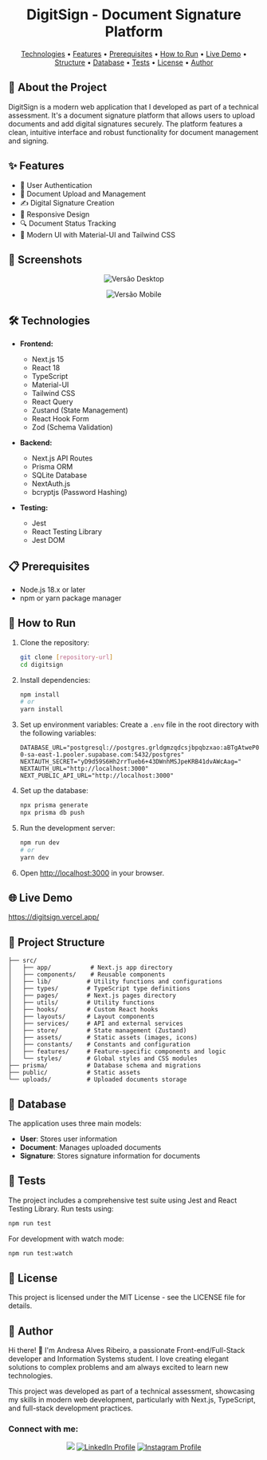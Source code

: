 <h1 align="center">
	DigitSign - Document Signature Platform
</h1>

<p align="center">
 <a href="#technologies">Technologies</a> •
 <a href="#features">Features</a> •
 <a href="#prerequisites">Prerequisites</a> •
 <a href="#how-to-run">How to Run</a> •
 <a href="#live-demo">Live Demo</a> •
 <a href="#project-structure">Structure</a> •
 <a href="#database">Database</a> •
 <a href="#tests">Tests</a> •
 <a href="#license">License</a> •
 <a href="#author">Author</a>
</p>

## 📝 About the Project

DigitSign is a modern web application that I developed as part of a technical assessment. It's a document signature platform that allows users to upload documents and add digital signatures securely. The platform features a clean, intuitive interface and robust functionality for document management and signing.

<a id="features"></a>

## ✨ Features

- 🔐 User Authentication
- 📄 Document Upload and Management
- ✍️ Digital Signature Creation
- 📱 Responsive Design
- 🔍 Document Status Tracking
- 🎨 Modern UI with Material-UI and Tailwind CSS

## 📸 Screenshots

<p align="center">
  <img src="https://raw.githubusercontent.com/Andresa-Alves-Ribeiro/teste-tecnico-digitsign/main/public/screenshots/desktop.PNG" alt="Versão Desktop" />
</p>

<p align="center">
  <img src="https://raw.githubusercontent.com/Andresa-Alves-Ribeiro/teste-tecnico-digitsign/main/public/screenshots/mobile.png" alt="Versão Mobile" />
</p>

<a id="technologies"></a>

## 🛠️ Technologies

- **Frontend:**

  - Next.js 15
  - React 18
  - TypeScript
  - Material-UI
  - Tailwind CSS
  - React Query
  - Zustand (State Management)
  - React Hook Form
  - Zod (Schema Validation)

- **Backend:**

  - Next.js API Routes
  - Prisma ORM
  - SQLite Database
  - NextAuth.js
  - bcryptjs (Password Hashing)

- **Testing:**
  - Jest
  - React Testing Library
  - Jest DOM

<a id="prerequisites"></a>

## 📋 Prerequisites

- Node.js 18.x or later
- npm or yarn package manager

<a id="how-to-run"></a>

## 🚀 How to Run

1. Clone the repository:

   ```bash
   git clone [repository-url]
   cd digitsign
   ```

2. Install dependencies:

   ```bash
   npm install
   # or
   yarn install
   ```

3. Set up environment variables:
   Create a `.env` file in the root directory with the following variables:

   ```
   DATABASE_URL="postgresql://postgres.grldgmzqdcsjbpqbzxao:aBTgAtweP09AJUdM@aws-0-sa-east-1.pooler.supabase.com:5432/postgres"
   NEXTAUTH_SECRET="yD9d59S6Hh2rrTueb6+43DWnhMSJpeKRB41dvAWcAag="
   NEXTAUTH_URL="http://localhost:3000"
   NEXT_PUBLIC_API_URL="http://localhost:3000"
   ```

4. Set up the database:

   ```bash
   npx prisma generate
   npx prisma db push
   ```

5. Run the development server:

   ```bash
   npm run dev
   # or
   yarn dev
   ```

6. Open [http://localhost:3000](http://localhost:3000) in your browser.

<a id="live-demo"></a>

## 🌐 Live Demo

https://digitsign.vercel.app/

<a id="project-structure"></a>

## 📁 Project Structure

```
├── src/
│   ├── app/           # Next.js app directory
│   ├── components/    # Reusable components
│   ├── lib/          # Utility functions and configurations
│   ├── types/        # TypeScript type definitions
│   ├── pages/        # Next.js pages directory
│   ├── utils/        # Utility functions
│   ├── hooks/        # Custom React hooks
│   ├── layouts/      # Layout components
│   ├── services/     # API and external services
│   ├── store/        # State management (Zustand)
│   ├── assets/       # Static assets (images, icons)
│   ├── constants/    # Constants and configuration
│   ├── features/     # Feature-specific components and logic
│   └── styles/       # Global styles and CSS modules
├── prisma/           # Database schema and migrations
├── public/           # Static assets
└── uploads/          # Uploaded documents storage
```

<a id="database"></a>

## 💾 Database

The application uses three main models:

- **User**: Stores user information
- **Document**: Manages uploaded documents
- **Signature**: Stores signature information for documents

<a id="tests"></a>

## 🧪 Tests

The project includes a comprehensive test suite using Jest and React Testing Library. Run tests using:

```bash
npm run test
```

For development with watch mode:

```bash
npm run test:watch
```

<a id="license"></a>

## 📄 License

This project is licensed under the MIT License - see the LICENSE file for details.

<a id="author"></a>

## 🦸 Author

Hi there! 👋 I'm Andresa Alves Ribeiro, a passionate Front-end/Full-Stack developer and Information Systems student. I love creating elegant solutions to complex problems and am always excited to learn new technologies.

This project was developed as part of a technical assessment, showcasing my skills in modern web development, particularly with Next.js, TypeScript, and full-stack development practices.

### Connect with me:

<p align="center">
  <a href="mailto:andresa_15ga@hotmail.com"><img src="https://img.shields.io/static/v1?logoWidth=15&logoColor=ff69b4&logo=gmail&label=Email&message=andresa_15ga@hotmail.com&color=ff69b4" target="_blank"></a>
  <a href="https://www.linkedin.com/in/andresa-alves-ribeiro/"><img alt="LinkedIn Profile" src="https://img.shields.io/static/v1?logoWidth=15&logoColor=0A66C2&logo=LinkedIn&label=LinkedIn&message=andresa-alves-ribeiro&color=0A66C2"></a>
  <a href="https://www.instagram.com/dresa.alves/"><img alt="Instagram Profile" src="https://img.shields.io/static/v1?logoWidth=15&logoColor=E4405F&logo=Instagram&label=Instagram&message=@dresa.alves&color=E4405F"></a>
</p>
